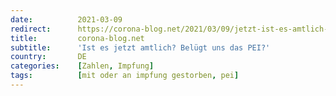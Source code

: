 ```yaml
---
date:          2021-03-09
redirect:      https://corona-blog.net/2021/03/09/jetzt-ist-es-amtlich-das-pei-beluegt-uns/
title:         corona-blog.net
subtitle:      'Ist es jetzt amtlich? Belügt uns das PEI?'
country:       DE
categories:    [Zahlen, Impfung]
tags:          [mit oder an impfung gestorben, pei]
---
```

